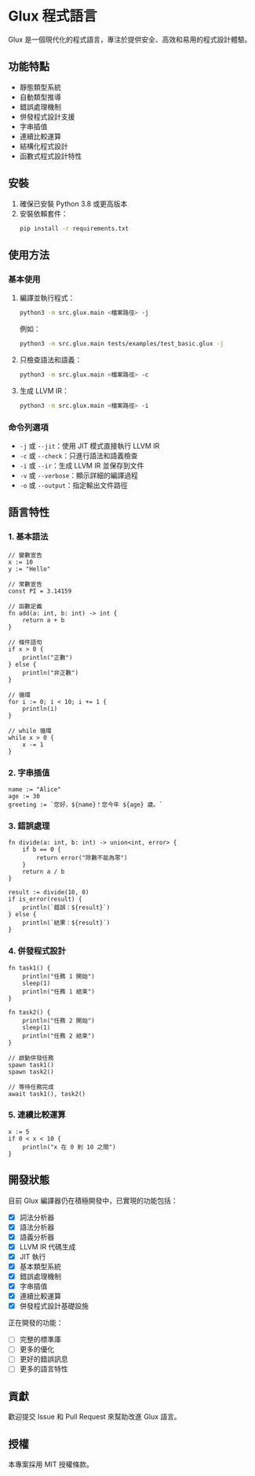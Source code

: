 # Glux 程式語言

Glux 是一個現代化的程式語言，專注於提供安全、高效和易用的程式設計體驗。

## 功能特點

- 靜態類型系統
- 自動類型推導
- 錯誤處理機制
- 併發程式設計支援
- 字串插值
- 連續比較運算
- 結構化程式設計
- 函數式程式設計特性

## 安裝

1. 確保已安裝 Python 3.8 或更高版本
2. 安裝依賴套件：
   ```bash
   pip install -r requirements.txt
   ```

## 使用方法

### 基本使用

1. 編譯並執行程式：
   ```bash
   python3 -m src.glux.main <檔案路徑> -j
   ```
   例如：
   ```bash
   python3 -m src.glux.main tests/examples/test_basic.glux -j
   ```

2. 只檢查語法和語義：
   ```bash
   python3 -m src.glux.main <檔案路徑> -c
   ```

3. 生成 LLVM IR：
   ```bash
   python3 -m src.glux.main <檔案路徑> -i
   ```

### 命令列選項

- `-j` 或 `--jit`：使用 JIT 模式直接執行 LLVM IR
- `-c` 或 `--check`：只進行語法和語義檢查
- `-i` 或 `--ir`：生成 LLVM IR 並保存到文件
- `-v` 或 `--verbose`：顯示詳細的編譯過程
- `-o` 或 `--output`：指定輸出文件路徑

## 語言特性

### 1. 基本語法

```glux
// 變數宣告
x := 10
y := "Hello"

// 常數宣告
const PI = 3.14159

// 函數定義
fn add(a: int, b: int) -> int {
    return a + b
}

// 條件語句
if x > 0 {
    println("正數")
} else {
    println("非正數")
}

// 循環
for i := 0; i < 10; i += 1 {
    println(i)
}

// while 循環
while x > 0 {
    x -= 1
}
```

### 2. 字串插值

```glux
name := "Alice"
age := 30
greeting := `您好，${name}！您今年 ${age} 歲。`
```

### 3. 錯誤處理

```glux
fn divide(a: int, b: int) -> union<int, error> {
    if b == 0 {
        return error("除數不能為零")
    }
    return a / b
}

result := divide(10, 0)
if is_error(result) {
    println(`錯誤：${result}`)
} else {
    println(`結果：${result}`)
}
```

### 4. 併發程式設計

```glux
fn task1() {
    println("任務 1 開始")
    sleep(1)
    println("任務 1 結束")
}

fn task2() {
    println("任務 2 開始")
    sleep(1)
    println("任務 2 結束")
}

// 啟動併發任務
spawn task1()
spawn task2()

// 等待任務完成
await task1(), task2()
```

### 5. 連續比較運算

```glux
x := 5
if 0 < x < 10 {
    println("x 在 0 到 10 之間")
}
```

## 開發狀態

目前 Glux 編譯器仍在積極開發中，已實現的功能包括：

- [x] 詞法分析器
- [x] 語法分析器
- [x] 語義分析器
- [x] LLVM IR 代碼生成
- [x] JIT 執行
- [x] 基本類型系統
- [x] 錯誤處理機制
- [x] 字串插值
- [x] 連續比較運算
- [x] 併發程式設計基礎設施

正在開發的功能：

- [ ] 完整的標準庫
- [ ] 更多的優化
- [ ] 更好的錯誤訊息
- [ ] 更多的語言特性

## 貢獻

歡迎提交 Issue 和 Pull Request 來幫助改進 Glux 語言。

## 授權

本專案採用 MIT 授權條款。